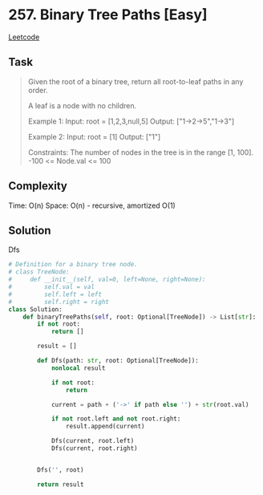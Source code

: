 # 257. Binary Tree Paths [Easy]

[Leetcode](https://leetcode.com/problems/binary-tree-paths/description/)

## Task

> Given the root of a binary tree, return all root-to-leaf paths in any order.
> 
> A leaf is a node with no children.
> 
> Example 1:
> Input: root = [1,2,3,null,5]
> Output: ["1->2->5","1->3"]
> 
> Example 2:
> Input: root = [1]
> Output: ["1"]
> 
> Constraints:
>     The number of nodes in the tree is in the range [1, 100].
>     -100 <= Node.val <= 100

## Complexity

Time: O(n)
Space: O(n) - recursive, amortized O(1)

## Solution

Dfs

```python
# Definition for a binary tree node.
# class TreeNode:
#     def __init__(self, val=0, left=None, right=None):
#         self.val = val
#         self.left = left
#         self.right = right
class Solution:
    def binaryTreePaths(self, root: Optional[TreeNode]) -> List[str]:
        if not root: 
            return []

        result = []

        def Dfs(path: str, root: Optional[TreeNode]):
            nonlocal result

            if not root:
                return

            current = path + ('->' if path else '') + str(root.val)

            if not root.left and not root.right:
                result.append(current)

            Dfs(current, root.left)
            Dfs(current, root.right)


        Dfs('', root)

        return result
```
